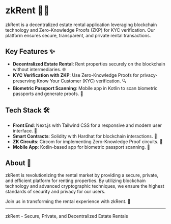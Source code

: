 # zkRent 🏡🔐

zkRent is a decentralized estate rental application leveraging blockchain technology and Zero-Knowledge Proofs (ZKP) for KYC verification. Our platform ensures secure, transparent, and private rental transactions. 

## Key Features ✨

- **Decentralized Estate Rental**: Rent properties securely on the blockchain without intermediaries. 🌐
- **KYC Verification with ZKP**: Use Zero-Knowledge Proofs for privacy-preserving Know Your Customer (KYC) verification. 🔍
- **Biometric Passport Scanning**: Mobile app in Kotlin to scan biometric passports and generate proofs. 📱

## Tech Stack 🛠️

- **Front End**: Next.js with Tailwind CSS for a responsive and modern user interface. 🎨
- **Smart Contracts**: Solidity with Hardhat for blockchain interactions. 📜
- **ZK Circuits**: Circom for implementing Zero-Knowledge Proof circuits. 🧩
- **Mobile App**: Kotlin-based app for biometric passport scanning. 📲

## About 📝

zkRent is revolutionizing the rental market by providing a secure, private, and efficient platform for renting properties. By utilizing blockchain technology and advanced cryptographic techniques, we ensure the highest standards of security and privacy for our users.

Join us in transforming the rental experience with zkRent. 🚀

---
zkRent - Secure, Private, and Decentralized Estate Rentals
